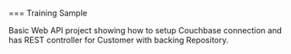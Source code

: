 === Training Sample

Basic Web API project showing how to setup Couchbase connection and has REST controller for Customer with backing Repository.